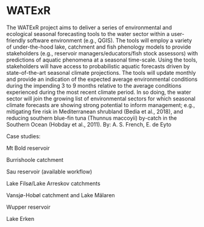 # WATExR

The WATExR project aims to deliver a series of environmental and ecological seasonal forecasting tools to 
the water sector within a user-friendly software environment (e.g., QGIS). The tools will employ a variety
of under-the-hood lake, catchment and fish phenology models to provide stakeholders 
(e.g., reservoir managers/educators/fish stock assessors) with predictions of aquatic phenomena at a 
seasonal time-scale. Using the tools, stakeholders will have access to probabilistic aquatic forecasts 
driven by state-of-the-art seasonal climate projections. The tools will update monthly
and provide an indication of the expected average environmental conditions during the impending 3 to 9 months
relative to the average conditions experienced during the most recent climate period. In so doing, the water
sector will join the growing list of environmental sectors for which seasonal climate forecasts are showing
strong potential to inform management; e.g., mitigating fire risk in Mediterranean shrubland (Bedia et al., 2018),
and reducing southern blue-fin tuna (Thunnus maccoyii) by-catch in the Southern Ocean (Hobday et al., 2011). By: A. S. French, E. de Eyto

Case studies:

Mt Bold reservoir

Burrishoole catchment

Sau reservoir (available workflow)

Lake Filsø/Lake Arreskov catchments

Vansjø-Hobøl catchment and Lake Mälaren

Wupper reservoir

Lake Erken

